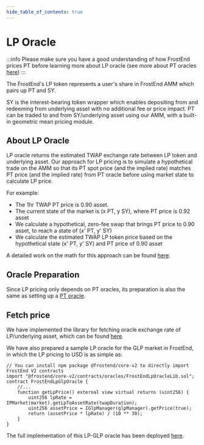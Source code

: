 ```yaml
---
hide_table_of_contents: true
---
```


# LP Oracle

:::info
Please make sure you have a good understanding of how FrostEnd prices PT before learning more about LP oracle (see more about PT oracles [here](./PTOracle.md))
:::

The FrostEnd's LP token represents a user's share in FrostEnd AMM which pairs up PT and SY.

SY is the interest-bearing token wrapper which enables depositing from and redeeming from underlying asset with no additional fee or price impact. PT can be traded to and from SY/underlying asset using our AMM, with a built-in geometric mean pricing module.

## About LP Oracle

LP oracle returns the estimated TWAP exchange rate between LP token and underlying asset. Our approach for LP pricing is to simulate a hypothetical trade on the AMM so that its PT spot price (and the implied rate) matches PT price (and the implied rate) from PT oracle before using market state to calculate LP price.

For example:
* The 1hr TWAP PT price is 0.90 asset.
* The current state of the market is (x PT, y SY), where PT price is 0.92 asset
* We calculate a hypothetical, zero-fee swap that brings PT price to 0.90 asset, to reach a state of (x' PT, y' SY)
* We calculate the estimated TWAP LP token price based on the hypothetical state (x' PT, y' SY) and PT price of 0.90 asset

A detailed work on the math for this approach can be found [here](https://github.com/umi-ag/frostend-v2-resources/blob/main/docs/LP_Oracle_Doc.pdf).

## Oracle Preparation

Since LP pricing only depends on PT oracles, its preparation is also the same as setting up a [PT oracle](./PTOracle.md).

## Fetch price

We have implemented the library for fetching oracle exchange rate of LP/underlying asset, which can be found [here](https://github.com/umi-ag/frostend-core-v2-public/blob/main/contracts/oracles/FrostEndLpOracleLib.sol). 

We have also prepared a sample LP oracle for the GLP market in FrostEnd, in which the LP pricing to USD is as simple as:
```sol
// You can install npm package @frostend/core-v2 to directly import FrostEnd V2 contracts
import "@frostend/core-v2/contracts/oracles/FrostEndLpOracleLib.sol";
contract FrostEndLpGlpOracle {
    //...
    function getLpPrice() external view virtual returns (uint256) {
        uint256 lpRate = IPMarket(market).getLpToAssetRate(twapDuration);
        uint256 assetPrice = IGlpManager(glpManager).getPrice(true);
        return (assetPrice * lpRate) / (10 ** 30);
    }
}
```

The full implementation of this LP-GLP oracle has been deployed [here](https://arbiscan.io/address/0x67E64AF30E04A7277ab2D4f09ACE3F77a15801F9#code).
